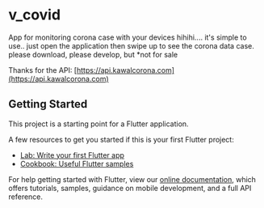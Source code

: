 # v_covid

App for monitoring corona case with your devices hihihi....
it's simple to use.. just open the application then swipe up to see the corona data case.
please download, please develop, but *not for sale

Thanks for the API:
[https://api.kawalcorona.com](https://api.kawalcorona.com)

## Getting Started

This project is a starting point for a Flutter application.

A few resources to get you started if this is your first Flutter project:

- [Lab: Write your first Flutter app](https://flutter.dev/docs/get-started/codelab)
- [Cookbook: Useful Flutter samples](https://flutter.dev/docs/cookbook)

For help getting started with Flutter, view our
[online documentation](https://flutter.dev/docs), which offers tutorials,
samples, guidance on mobile development, and a full API reference.

